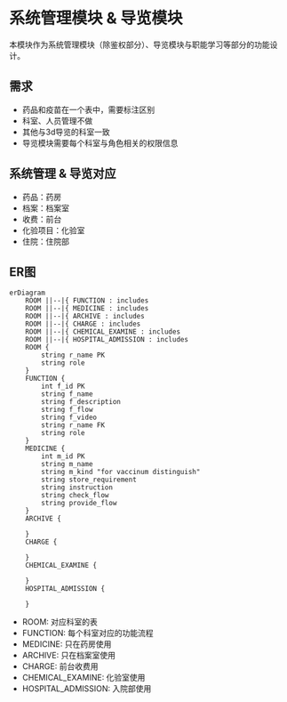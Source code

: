 <!--
 * @Author: pikapikapi pikapikapi_kaori@icloud.com
 * @Date: 2023-03-10 09:00:09
 * @LastEditors: pikapikapikaori pikapikapi_kaori@icloud.com
 * @LastEditTime: 2023-03-14 16:36:31
 * @FilePath: /virtualPetHospital-backend/system/README.md
 * @Description: 这是默认设置,请设置`customMade`, 打开koroFileHeader查看配置 进行设置: https://github.com/OBKoro1/koro1FileHeader/wiki/%E9%85%8D%E7%BD%AE
-->
# 系统管理模块 & 导览模块

本模块作为系统管理模块（除鉴权部分）、导览模块与职能学习等部分的功能设计。

## 需求

- 药品和疫苗在一个表中，需要标注区别
- 科室、人员管理不做
- 其他与3d导览的科室一致
- 导览模块需要每个科室与角色相关的权限信息

## 系统管理 & 导览对应

- 药品：药房
- 档案：档案室
- 收费：前台
- 化验项目：化验室
- 住院：住院部

## ER图

``` mermaid
erDiagram
    ROOM ||--|{ FUNCTION : includes
    ROOM ||--|{ MEDICINE : includes
    ROOM ||--|{ ARCHIVE : includes
    ROOM ||--|{ CHARGE : includes
    ROOM ||--|{ CHEMICAL_EXAMINE : includes
    ROOM ||--|{ HOSPITAL_ADMISSION : includes
    ROOM {
        string r_name PK
        string role
    }
    FUNCTION {
        int f_id PK
        string f_name
        string f_description
        string f_flow
        string f_video
        string r_name FK
        string role
    }
    MEDICINE {
        int m_id PK
        string m_name
        string m_kind "for vaccinum distinguish"
        string store_requirement
        string instruction
        string check_flow
        string provide_flow
    }
    ARCHIVE {

    }
    CHARGE {

    }
    CHEMICAL_EXAMINE {

    }
    HOSPITAL_ADMISSION {

    }
```

- ROOM: 对应科室的表
- FUNCTION: 每个科室对应的功能流程
- MEDICINE: 只在药房使用
- ARCHIVE: 只在档案室使用
- CHARGE: 前台收费用
- CHEMICAL_EXAMINE: 化验室使用
- HOSPITAL_ADMISSION: 入院部使用
